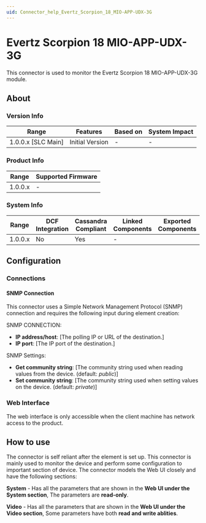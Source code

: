 ```yaml
---
uid: Connector_help_Evertz_Scorpion_18_MIO-APP-UDX-3G
---
```


# Evertz Scorpion 18 MIO-APP-UDX-3G

This connector is used to monitor the Evertz Scorpion 18 MIO-APP-UDX-3G module.

## About

### Version Info

|Range  |Features  |Based on  |System Impact  |
|---------|---------|---------|---------|
|1.0.0.x [SLC Main]     |Initial Version         |-         |-         |

### Product Info

|Range  |Supported Firmware  |
|---------|---------|
|1.0.0.x     |-       |

### System Info

|Range  |DCF Integration  |Cassandra Compliant  |Linked Components  |Exported Components   |
|---------|---------|---------|---------|---------|
|1.0.0.x    |No       |Yes         |-         |   |

## Configuration

### Connections

#### SNMP Connection

This connector uses a Simple Network Management Protocol (SNMP) connection and requires the following input during element creation:

SNMP CONNECTION:

- **IP address/host**: [The polling IP or URL of the destination.]
- **IP port**: [The IP port of the destination.]


SNMP Settings:

- **Get community string**: [The community string used when reading values from the device. (default: *public*)]
- **Set community string**: [The community string used when setting values on the device. (default: *private*)]

### Web Interface

The web interface is only accessible when the client machine has network access to the product.

## How to use

The connector is self reliant after the element is set up. This connector is mainly used to monitor the device and perform some configuration to important section of device. The connector models the Web UI closely and have the following sections:

**System** - Has all the parameters that are shown in the **Web UI under the System section**, The parameters are **read-only**.

**Video** - Has all the parameters that are shown in the **Web UI under the Video section**, Some parameters have both **read and write ablities**.
